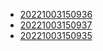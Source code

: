 - [20221003150936](/zet/20221003150936/README.md)
- [20221003150937](/zet/20221003150937/README.md)
- [20221003150935](/zet/20221003150935/README.md)
